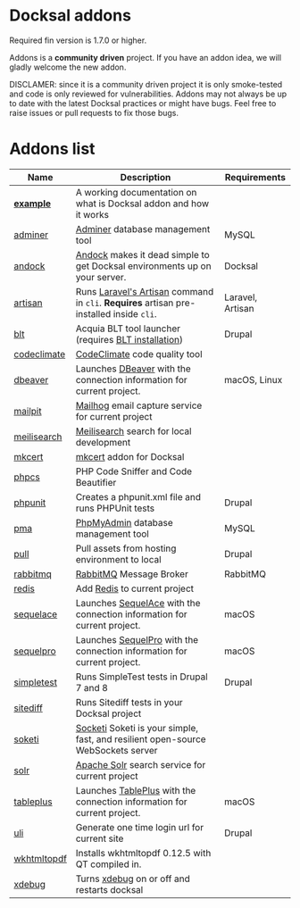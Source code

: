 # Docksal addons

Required fin version is 1.7.0 or higher.

Addons is a **community driven** project. If you have an addon idea, we will gladly welcome the new addon.

DISCLAMER: since it is a community driven project it is only smoke-tested and code is only reviewed for vulnerabilities. Addons may not always be up to date with the latest Docksal practices or might have bugs. Feel free to raise issues or pull requests to fix those bugs.

# Addons list

| Name	                      |  Description 	|  Requirements 	|
|----------------------------|--- |--- |
| **[example](example)**	    |  A working documentation on what is Docksal addon and how it works 	|  |
| [adminer](adminer)         | [Adminer](https://www.adminer.org/) database management tool | MySQL |
| [andock](andock)           | [Andock](https://andock.readthedocs.io/en/latest/) makes it dead simple to get Docksal environments up on your server. | Docksal |
| [artisan](artisan)         | Runs [Laravel's Artisan](https://laravel.com/docs/artisan) command in `cli`. **Requires** artisan pre-installed inside `cli`. | Laravel, Artisan |
| [blt](blt)                 | Acquia BLT tool launcher (requires [BLT installation](https://blog.docksal.io/docksal-and-acquia-blt-1552540a3b9f)) | Drupal |
| [codeclimate](codeclimate) | [CodeClimate](https://codeclimate.com/) code quality tool | |
| [dbeaver](dbeaver)         | Launches [DBeaver](https://dbeaver.io/) with the connection information for current project. | macOS, Linux |
| [mailpit](mailpit)         | [Mailhog](https://github.com/axllent/mailpit) email capture service for current project |  |
| [meilisearch](meilisearch) | [Meilisearch](https://www.meilisearch.com/) search for local development | |
| [mkcert](mkcert)           | [mkcert](https://github.com/FiloSottile/mkcert) addon for Docksal |  |
| [phpcs](phpcs)             | PHP Code Sniffer and Code Beautifier | |
| [phpunit](phpunit)         | Creates a phpunit.xml file and runs PHPUnit tests | Drupal |
| [pma](pma)                 | [PhpMyAdmin](https://www.phpmyadmin.net/) database management tool | MySQL |
| [pull](pull)               | Pull assets from hosting environment to local | Drupal |
| [rabbitmq](rabbitmq)       | [RabbitMQ](https://www.rabbitmq.com/) Message Broker | RabbitMQ |
| [redis](redis)             | Add [Redis](https://redis.io/) to current project |  |
| [sequelace](sequelace)     | Launches [SequelAce](https://github.com/Sequel-Ace/Sequel-Ace) with the connection information for current project. | macOS |
| [sequelpro](sequelpro)     | Launches [SequelPro](https://www.sequelpro.com) with the connection information for current project. | macOS |
| [simpletest](simpletest)   | Runs SimpleTest tests in Drupal 7 and 8 | Drupal |
| [sitediff](sitediff)       | Runs Sitediff tests in your Docksal project | |
| [soketi](soketi)           | [Socketi](https://docs.soketi.app/) Soketi is your simple, fast, and resilient open-source WebSockets server |  |
| [solr](solr)               | [Apache Solr](http://lucene.apache.org/solr/) search service for current project |  |
| [tableplus](tableplus)     | Launches [TablePlus](https://www.tableplus.com) with the connection information for current project. | macOS |
| [uli](uli)                 | Generate one time login url for current site | Drupal |
| [wkhtmltopdf](wkhtmltopdf) | Installs wkhtmltopdf 0.12.5 with QT compiled in. |  |
| [xdebug](xdebug)           | Turns [xdebug](https://docs.docksal.io/tools/xdebug/) on or off and restarts docksal |  |
